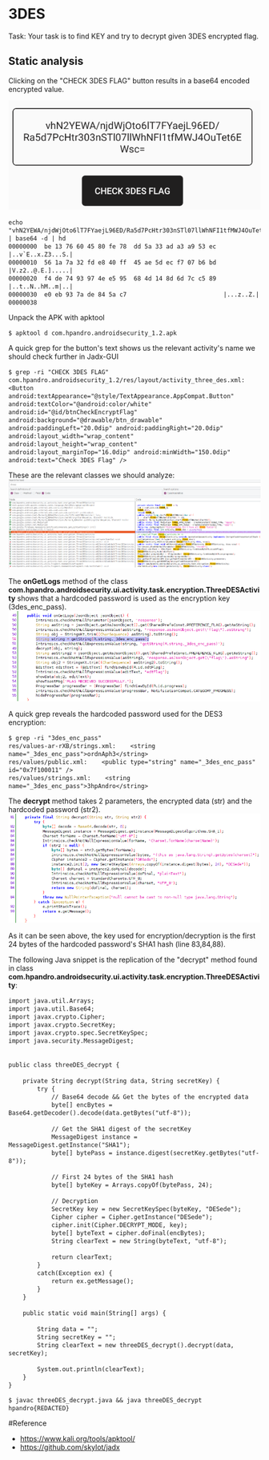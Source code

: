 # 3DES
Task: Your task is to find KEY and try to decrypt given 3DES encrypted flag.

## Static analysis
Clicking on the "CHECK 3DES FLAG" button results in a base64 encoded encrypted value.

![img](https://github.com/cygnus-xr1/hpAndro_CTF_walkthrough/blob/main/challenges/symmetric_encryption/img/3des_enc_flag.png?raw=true)

```
echo "vhN2YEWA/njdWjOto6lT7FYaejL96ED/Ra5d7PcHtr303nSTl07llWhNFI1tfMWJ4OuTet6EWsc=" | base64 -d | hd
00000000  be 13 76 60 45 80 fe 78  dd 5a 33 ad a3 a9 53 ec  |..v`E..x.Z3...S.|
00000010  56 1a 7a 32 fd e8 40 ff  45 ae 5d ec f7 07 b6 bd  |V.z2..@.E.].....|
00000020  f4 de 74 93 97 4e e5 95  68 4d 14 8d 6d 7c c5 89  |..t..N..hM..m|..|
00000030  e0 eb 93 7a de 84 5a c7                           |...z..Z.|
00000038
```

Unpack the APK with apktool
```
$ apktool d com.hpandro.androidsecurity_1.2.apk
```


A quick grep for the button's text shows us the relevant activity's name we should check further in Jadx-GUI
```
$ grep -ri "CHECK 3DES FLAG"
com.hpandro.androidsecurity_1.2/res/layout/activity_three_des.xml:        <Button android:textAppearance="@style/TextAppearance.AppCompat.Button" android:textColor="@android:color/white" android:id="@id/btnCheckEncryptFlag" android:background="@drawable/btn_drawable" android:paddingLeft="20.0dip" android:paddingRight="20.0dip" android:layout_width="wrap_content" android:layout_height="wrap_content" android:layout_marginTop="16.0dip" android:minWidth="150.0dip" android:text="Check 3DES Flag" />
```

These are the relevant classes we should analyze:
![img](https://github.com/cygnus-xr1/hpAndro_CTF_walkthrough/blob/main/challenges/symmetric_encryption/img/3des_jadx_classes.png?raw=true)

The **onGetLogs** method of the class **com.hpandro.androidsecurity.ui.activity.task.encryption.ThreeDESActivity** shows that a hardcoded password is used as the encryption key (3des_enc_pass).
![img](https://github.com/cygnus-xr1/hpAndro_CTF_walkthrough/blob/main/challenges/symmetric_encryption/img/3des_onGetLogs.png?raw=true)

A quick grep reveals the hardcoded password used for the DES3 encryption:
```
$ grep -ri "3des_enc_pass"
res/values-ar-rXB/strings.xml:    <string name="_3des_enc_pass">‏‮3hpAndro‬‏</string>
res/values/public.xml:    <public type="string" name="_3des_enc_pass" id="0x7f100011" />
res/values/strings.xml:    <string name="_3des_enc_pass">3hpAndro</string>
```

The **decrypt** method takes 2 parameters, the encrypted data (str) and the hardcoded password (str2).
![img](https://github.com/cygnus-xr1/hpAndro_CTF_walkthrough/blob/main/challenges/symmetric_encryption/img/3des_decrypt_method.png?raw=true)

As it can be seen above, the key used for encryption/decryption is the first 24 bytes of the hardcoded password's SHA1 hash (line 83,84,88).

The following Java snippet is the replication of the "decrypt" method found in class **com.hpandro.androidsecurity.ui.activity.task.encryption.ThreeDESActivity**:
```
import java.util.Arrays;
import java.util.Base64;
import javax.crypto.Cipher;
import javax.crypto.SecretKey;
import javax.crypto.spec.SecretKeySpec;
import java.security.MessageDigest;


public class threeDES_decrypt {

    private String decrypt(String data, String secretKey) {
        try {
            // Base64 decode && Get the bytes of the encrypted data
            byte[] encBytes = Base64.getDecoder().decode(data.getBytes("utf-8"));

            // Get the SHA1 digest of the secretKey
            MessageDigest instance = MessageDigest.getInstance("SHA1");
            byte[] bytePass = instance.digest(secretKey.getBytes("utf-8"));
            
            // First 24 bytes of the SHA1 hash
            byte[] byteKey = Arrays.copyOf(bytePass, 24);
            
            // Decryption
            SecretKey key = new SecretKeySpec(byteKey, "DESede");
            Cipher cipher = Cipher.getInstance("DESede");
            cipher.init(Cipher.DECRYPT_MODE, key);
            byte[] byteText = cipher.doFinal(encBytes);
            String clearText = new String(byteText, "utf-8");
            
            return clearText;
        }
        catch(Exception ex) {
            return ex.getMessage();
        }
    }
 
    public static void main(String[] args) {
       
        String data = "";
        String secretKey = "";
        String clearText = new threeDES_decrypt().decrypt(data, secretKey);

        System.out.println(clearText);
    }
}
```

```
$ javac threeDES_decrypt.java && java threeDES_decrypt
hpandro{REDACTED}
```

#Reference
* https://www.kali.org/tools/apktool/
* https://github.com/skylot/jadx